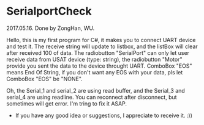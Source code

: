 # SerialportCheck

2017.05.16. Done by ZongHan, WU.

Hello, this is my first program for C#, it makes you to connect UART device and test it. The receive string will update to listbox, and the listBox will clear after received 100 of data.
The radiobutton "SerialPort" can only let user receive data from USAT device (type: string), the radiobutton "Motor" provide you sent the data to the device throught UART.
ComboBox "EOS" means End Of String, if you don't want any EOS with your data, pls let ComboBox "EOS" be "NONE".

Oh, the Serial_1 and serial_2 are using read buffer, and the Serial_3 and serial_4 are using readline.
You can reconnect after disconnect, but sometimes will get error. I'm tring to fix it ASAP.
* If you have any good idea or suggestions, I appreciate to receive it. :))
